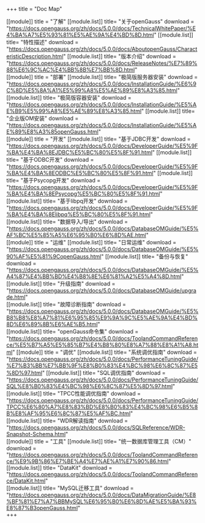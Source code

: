 +++
title = "Doc Map"

[[module]] 
    title = "了解"
    [[module.list]]
        title= "关于openGauss"
        download = "https://docs.opengauss.org/zh/docs/5.0.0/docs/TechnicalWhitePaper/%E4%BA%A7%E5%93%81%E5%AE%9A%E4%BD%8D.html"
    [[module.list]]
        title= "特性描述"
        download = "https://docs.opengauss.org/zh/docs/5.0.0/docs/AboutopenGauss/CharacteristicDescription.html"
    [[module.list]]
        title= "版本介绍"
        download = "https://docs.opengauss.org/zh/docs/5.0.0/docs/ReleaseNotes/%E7%89%88%E6%9C%AC%E4%BB%8B%E7%BB%8D.html"   
[[module]] 
    title = "部署"
    [[module.list]]
        title= "极简版服务器安装"
        download = "https://docs.opengauss.org/zh/docs/5.0.0/docs/InstallationGuide/%E6%9C%8D%E5%8A%A1%E5%99%A8%E5%AE%89%E8%A3%85.html"
    [[module.list]]
        title= "极简版容器安装"
        download = "https://docs.opengauss.org/zh/docs/5.0.0/docs/InstallationGuide/%E5%AE%B9%E5%99%A8%E5%AE%89%E8%A3%85.html"
    [[module.list]]
        title= "企业版OM安装"
        download = "https://docs.opengauss.org/zh/docs/5.0.0/docs/InstallationGuide/%E5%AE%89%E8%A3%85openGauss.html"  
[[module]] 
    title = "开发"
    [[module.list]]
        title= "基于JDBC开发"
        download = "https://docs.opengauss.org/zh/docs/5.0.0/docs/DeveloperGuide/%E5%9F%BA%E4%BA%8EJDBC%E5%BC%80%E5%8F%91.html"
    [[module.list]]
        title= "基于ODBC开发"
        download = "https://docs.opengauss.org/zh/docs/5.0.0/docs/DeveloperGuide/%E5%9F%BA%E4%BA%8EODBC%E5%BC%80%E5%8F%91.html"
    [[module.list]]
        title= "基于Psycopg开发"
        download = "https://docs.opengauss.org/zh/docs/5.0.0/docs/DeveloperGuide/%E5%9F%BA%E4%BA%8EPsycopg%E5%BC%80%E5%8F%91.html"   
    [[module.list]]
        title= "基于libpq开发"
        download = "https://docs.opengauss.org/zh/docs/5.0.0/docs/DeveloperGuide/%E5%9F%BA%E4%BA%8Elibpq%E5%BC%80%E5%8F%91.html"      
    [[module.list]]
        title= "数据导入/导出"
        download = "https://docs.opengauss.org/zh/docs/5.0.0/docs/DatabaseOMGuide/%E5%AF%BC%E5%85%A5%E6%95%B0%E6%8D%AE.html"           
[[module]] 
    title = "运维"
    [[module.list]]
        title= "日常运维"
        download = "https://docs.opengauss.org/zh/docs/5.0.0/docs/DatabaseOMGuide/%E5%90%AF%E5%81%9CopenGauss.html"
    [[module.list]]
        title= "备份与恢复"
        download = "https://docs.opengauss.org/zh/docs/5.0.0/docs/DatabaseOMGuide/%E5%A4%87%E4%BB%BD%E4%B8%8E%E6%81%A2%E5%A4%8D.html"   
    [[module.list]]
        title= "升级指南"
        download = "https://docs.opengauss.org/zh/docs/5.0.0/docs/DatabaseOMGuide/upgrade.html"      
    [[module.list]]
        title= "故障诊断指南"
        download = "https://docs.opengauss.org/zh/docs/5.0.0/docs/DatabaseOMGuide/%E5%B8%B8%E8%A7%81%E6%95%85%E9%9A%9C%E5%AE%9A%E4%BD%8D%E6%89%8B%E6%AE%B5.html"      
    [[module.list]]
        title= "openGauss命令集"
        download = "https://docs.opengauss.org/zh/docs/5.0.0/docs/ToolandCommandReference/%E5%B7%A5%E5%85%B7%E4%B8%80%E8%A7%88%E8%A1%A8.html" 
[[module]] 
    title = "调优"
    [[module.list]]
        title= "系统调优指南"
        download = "https://docs.opengauss.org/zh/docs/5.0.0/docs/PerformanceTuningGuide/%E7%B3%BB%E7%BB%9F%E8%B0%83%E4%BC%98%E6%8C%87%E5%8D%97.html"
    [[module.list]]
        title= "SQL调优指南"
        download = "https://docs.opengauss.org/zh/docs/5.0.0/docs/PerformanceTuningGuide/SQL%E8%B0%83%E4%BC%98%E6%8C%87%E5%8D%97.html"   
    [[module.list]]
        title= "TPCC性能调优指南"
        download = "https://docs.opengauss.org/zh/docs/5.0.0/docs/PerformanceTuningGuide/TPCC%E6%80%A7%E8%83%BD%E8%B0%83%E4%BC%98%E6%B5%8B%E8%AF%95%E6%8C%87%E5%AF%BC.html"      
    [[module.list]]
        title= "WDR解读指南"
        download = "https://docs.opengauss.org/zh/docs/5.0.0/docs/SQLReference/WDR-Snapshot-Schema.html"       
[[module]] 
    title = "工具"
    [[module.list]]
        title= "统一数据库管理工具（CM）"
        download = "https://docs.opengauss.org/zh/docs/5.0.0/docs/ToolandCommandReference/%E9%9B%86%E7%BE%A4%E7%AE%A1%E7%90%86.html"
    [[module.list]]
        title= "DataKit"
        download = "https://docs.opengauss.org/zh/docs/5.0.0/docs/ToolandCommandReference/DataKit.html"   
    [[module.list]]
        title= "MySQL迁移工具"
        download = "https://docs.opengauss.org/zh/docs/5.0.0/docs/DataMigrationGuide/%E8%BF%81%E7%A7%BBMySQL%E6%95%B0%E6%8D%AE%E5%BA%93%E8%87%B3openGauss.html"                
+++  





